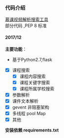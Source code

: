 ### 代码介绍  
[慕课视频解析搜索工具](http://www.feemic.cn/mooc)  
部分代码 ,PEP 8 标准
#### 2017/12

**主要功能**：
- 基于Python2.7,flask
- [x] 课程搜索
    - [x] 课程内容搜索
    - [x] 课程关键字搜索
    - [x] 课程所属学校搜索

- [x] 参数解析
- [x] 课件文本解析
- [x] gevent 非阻塞架构  
- [x] 多线程 pool Map
- [x] 其他

**安装依赖 requirements.txt**

